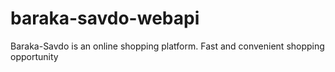 # baraka-savdo-webapi
Baraka-Savdo is an online shopping platform. Fast and convenient shopping opportunity
    
   
    
           
    
